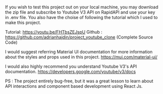 If you wish to test this project out on your local machine, you may download the zip file and subscribe to Youtube V3 API on RapidAPI and use your key in .env file.
You also have the choise of following the tutorial which I used to make this project.

Tutorial: https://youtu.be/FHTbsZEJspU
Github : https://github.com/adrianhajdin/project_youtube_clone (Complete Source Code)

I would suggest referring Material UI documentation for more information about the styles and props used in this project.
https://mui.com/material-ui/

I would also highly recommend you understand Youtube V3's API documentation.
https://developers.google.com/youtube/v3/docs

PS : The project entirely bug-free, but it was a great lesson to learn about API interactions and component based development using React Js.